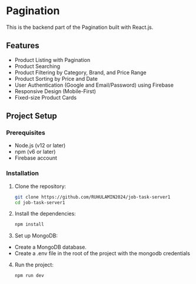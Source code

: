 # Pagination

This is the backend part of the Pagination built with React.js.

## Features

- Product Listing with Pagination
- Product Searching
- Product Filtering by Category, Brand, and Price Range
- Product Sorting by Price and Date
- User Authentication (Google and Email/Password) using Firebase
- Responsive Design (Mobile-First)
- Fixed-size Product Cards

## Project Setup

### Prerequisites

- Node.js (v12 or later)
- npm (v6 or later)
- Firebase account

### Installation

1. Clone the repository:
   ```bash
   git clone https://github.com/RUHULAMIN2024/job-task-server1
   cd job-task-server1


2. Install the dependencies:
    ```bash
    npm install

3. Set up MongoDB:

- Create a MongoDB database.
- Create a .env file in the root of the project with the mongodb credentials

4. Run the project:
    ```bash
    npm run dev


